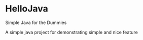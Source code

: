 # HelloJava
Simple Java for the Dummies

A simple java project for demonstrating simple and nice feature

